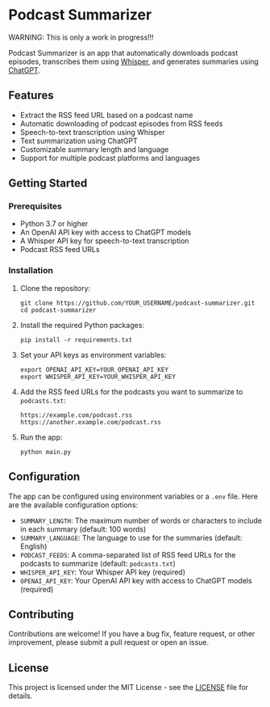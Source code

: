 # Podcast Summarizer
WARNING: This is only a work in progress!!! 

Podcast Summarizer is an app that automatically downloads podcast episodes, transcribes them using [Whisper](https://whisper.ai/), and generates summaries using [ChatGPT](https://openai.com/blog/chat-history/).

## Features
- Extract the RSS feed URL based on a podcast name
- Automatic downloading of podcast episodes from RSS feeds
- Speech-to-text transcription using Whisper
- Text summarization using ChatGPT
- Customizable summary length and language
- Support for multiple podcast platforms and languages

## Getting Started

### Prerequisites

- Python 3.7 or higher
- An OpenAI API key with access to ChatGPT models
- A Whisper API key for speech-to-text transcription
- Podcast RSS feed URLs

### Installation

1. Clone the repository:

   ```
   git clone https://github.com/YOUR_USERNAME/podcast-summarizer.git
   cd podcast-summarizer
   ```

2. Install the required Python packages:

   ```
   pip install -r requirements.txt
   ```

3. Set your API keys as environment variables:

   ```
   export OPENAI_API_KEY=YOUR_OPENAI_API_KEY
   export WHISPER_API_KEY=YOUR_WHISPER_API_KEY
   ```

4. Add the RSS feed URLs for the podcasts you want to summarize to `podcasts.txt`:

   ```
   https://example.com/podcast.rss
   https://another.example.com/podcast.rss
   ```

5. Run the app:

   ```
   python main.py
   ```

## Configuration

The app can be configured using environment variables or a `.env` file. Here are the available configuration options:

- `SUMMARY_LENGTH`: The maximum number of words or characters to include in each summary (default: 100 words)
- `SUMMARY_LANGUAGE`: The language to use for the summaries (default: English)
- `PODCAST_FEEDS`: A comma-separated list of RSS feed URLs for the podcasts to summarize (default: `podcasts.txt`)
- `WHISPER_API_KEY`: Your Whisper API key (required)
- `OPENAI_API_KEY`: Your OpenAI API key with access to ChatGPT models (required)

## Contributing

Contributions are welcome! If you have a bug fix, feature request, or other improvement, please submit a pull request or open an issue.

## License

This project is licensed under the MIT License - see the [LICENSE](LICENSE) file for details.
